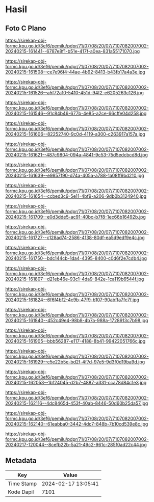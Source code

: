 # Hasil

## Foto C Plano

https://sirekap-obj-formc.kpu.go.id/3ef6/pemilu/pdpr/71/07/08/20/07/7107082007002-20240215-161441--6787e8f1-b51e-417f-a0ea-831a55171070.jpg

https://sirekap-obj-formc.kpu.go.id/3ef6/pemilu/pdpr/71/07/08/20/07/7107082007002-20240215-161508--ce7e96f4-44ae-4b92-8413-b43fb17a4a3e.jpg

https://sirekap-obj-formc.kpu.go.id/3ef6/pemilu/pdpr/71/07/08/20/07/7107082007002-20240215-161526--a5f72a10-5410-451d-94f2-e6205263c126.jpg

https://sirekap-obj-formc.kpu.go.id/3ef6/pemilu/pdpr/71/07/08/20/07/7107082007002-20240215-161546--91c84b46-677b-4e85-a2ce-66cffe04d258.jpg

https://sirekap-obj-formc.kpu.go.id/3ef6/pemilu/pdpr/71/07/08/20/07/7107082007002-20240215-161606--82252740-9c0d-4119-a300-c263917a157a.jpg

https://sirekap-obj-formc.kpu.go.id/3ef6/pemilu/pdpr/71/07/08/20/07/7107082007002-20240215-161621--487c9804-094a-4841-9c53-75d5edcbcd8d.jpg

https://sirekap-obj-formc.kpu.go.id/3ef6/pemilu/pdpr/71/07/08/20/07/7107082007002-20240215-161639--e9857f90-d74a-405a-a788-1a08ff9bd210.jpg

https://sirekap-obj-formc.kpu.go.id/3ef6/pemilu/pdpr/71/07/08/20/07/7107082007002-20240215-161654--ccbed3c9-5e11-4bf9-a206-9db0b3124940.jpg

https://sirekap-obj-formc.kpu.go.id/3ef6/pemilu/pdpr/71/07/08/20/07/7107082007002-20240215-161709--e0d3dde5-ac91-40bc-b7f8-1ec66b16492b.jpg

https://sirekap-obj-formc.kpu.go.id/3ef6/pemilu/pdpr/71/07/08/20/07/7107082007002-20240215-161727--c128ad74-2586-4138-80df-ea5d9edf9e4c.jpg

https://sirekap-obj-formc.kpu.go.id/3ef6/pemilu/pdpr/71/07/08/20/07/7107082007002-20240215-161750--bdc144cb-1da4-4395-8400-c0d6f2e7cdb4.jpg

https://sirekap-obj-formc.kpu.go.id/3ef6/pemilu/pdpr/71/07/08/20/07/7107082007002-20240215-161807--d21eb46e-93c1-4da9-842e-1ca119b6544f.jpg

https://sirekap-obj-formc.kpu.go.id/3ef6/pemilu/pdpr/71/07/08/20/07/7107082007002-20240215-161824--6f6f4bf2-4c9b-47f9-b107-90abffa7fc7f.jpg

https://sirekap-obj-formc.kpu.go.id/3ef6/pemilu/pdpr/71/07/08/20/07/7107082007002-20240215-161840--452c49e4-98b8-4b7a-988a-1728913c7b98.jpg

https://sirekap-obj-formc.kpu.go.id/3ef6/pemilu/pdpr/71/07/08/20/07/7107082007002-20240215-161905--bbb56287-e117-4188-8b41-99422051766c.jpg

https://sirekap-obj-formc.kpu.go.id/3ef6/pemilu/pdpr/71/07/08/20/07/7107082007002-20240215-161929--c5e22b5e-bd2f-4f7d-97e5-9d3f0d19ba9d.jpg

https://sirekap-obj-formc.kpu.go.id/3ef6/pemilu/pdpr/71/07/08/20/07/7107082007002-20240215-162053--1b124045-d2b7-4887-a331-cca78d84c1e3.jpg

https://sirekap-obj-formc.kpu.go.id/3ef6/pemilu/pdpr/71/07/08/20/07/7107082007002-20240215-162116--4dc8465d-453f-40ab-8446-50d60b25da57.jpg

https://sirekap-obj-formc.kpu.go.id/3ef6/pemilu/pdpr/71/07/08/20/07/7107082007002-20240215-162140--61eabba0-3442-4dc7-848b-7b10cd539e8c.jpg

https://sirekap-obj-formc.kpu.go.id/3ef6/pemilu/pdpr/71/07/08/20/07/7107082007002-20240217-120044--8cefb22b-5a21-49c2-961c-285f0ad22c44.jpg


## Metadata

| Key        | Value               |
| ---------- | ------------------- |
| Time Stamp | 2024-02-17 13:05:41 |
| Kode Dapil | 7101                |



